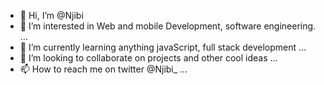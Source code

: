 - 👋 Hi, I’m @Njibi
- 👀 I’m interested in Web and mobile Development, software engineering. ...
- 🌱 I’m currently learning anything javaScript, full stack development ...
- 💞️ I’m looking to collaborate on projects and other cool ideas  ...
- 📫 How to reach me on twitter @Njibi_ ...

<!---
Njibi/Njibi is a ✨ special ✨ repository because its `README.md` (this file) appears on your GitHub profile.
You can click the Preview link to take a look at your changes.
--->
